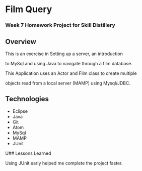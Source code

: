 # Film Query

### Week 7 Homework Project for Skill Distillery

## Overview

This is an exercise in Setting up a server, an introduction

to MySql and using Java to navigate through a film database.

This Application uses an Actor and Film class to create multiple

objects read from a local server (MAMP) using Mysql/JDBC.

## Technologies

* Eclipse
* Java
* Git
* Atom
* MySql
* MAMP
* JUnit


U## Lessons Learned

Using JUnit early helped me complete the project faster.
